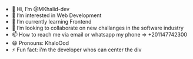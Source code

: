 - 👋 Hi, I’m @MKhalid-dev
- 👀 I’m interested in Web Development
- 🌱 I’m currently learning Frontend
- 💞️ I’m looking to collaborate on new challanges in the software industry
- 📫 How to reach me via email or whatsapp my phone => +201147742300
- 😄 Pronouns: KhaloOod
- ⚡ Fun fact: i'm the developer whos can center the div 

<!---
MKhalid-dev/MKhalid-dev is a ✨ special ✨ repository because its `README.md` (this file) appears on your GitHub profile.
You can click the Preview link to take a look at your changes.
--->
